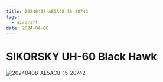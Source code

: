 ```yaml
---
title: 20240408-AE5AC8-15-20742
tags:
  - aircraft
date: 2024-04-08
---
```


# SIKORSKY UH-60 Black Hawk

![20240408-AE5AC8-15-20742](/aircraft/20240408-AE5AC8-15-20742.jpg)